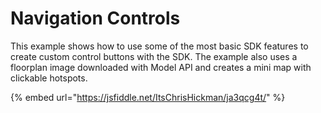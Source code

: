 # Navigation Controls

This example shows how to use some of the most basic SDK features to create custom control buttons with the SDK.   The example also uses a floorplan image downloaded with Model API and creates a mini map with clickable hotspots.

{% embed url="https://jsfiddle.net/ItsChrisHickman/ja3qcg4t/" %}
